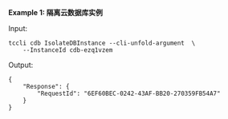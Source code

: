 **Example 1: 隔离云数据库实例**



Input: 

```
tccli cdb IsolateDBInstance --cli-unfold-argument  \
    --InstanceId cdb-ezq1vzem
```

Output: 
```
{
    "Response": {
        "RequestId": "6EF60BEC-0242-43AF-BB20-270359FB54A7"
    }
}
```

